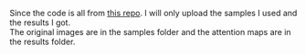 Since the code is all from [this repo](https://github.com/kazuto1011/grad-cam-pytorch##references). I will only upload the samples I used and the results I got.  
The original images are in the samples folder and the attention maps are in the results folder.